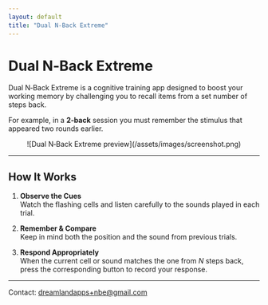 ```yaml
---
layout: default
title: "Dual N‑Back Extreme"
---
```


# Dual N‑Back Extreme

Dual N‑Back Extreme is a cognitive training app designed to boost your working memory by challenging you to recall items from a set number of steps back.

For example, in a **2‑back** session you must remember the stimulus that appeared two rounds earlier.

<div align="center" markdown="1">
  ![Dual N‑Back Extreme preview](/assets/images/screenshot.png)
</div>

---

## How It Works

1. **Observe the Cues**  
   Watch the flashing cells and listen carefully to the sounds played in each trial.

2. **Remember & Compare**  
   Keep in mind both the position and the sound from previous trials.

3. **Respond Appropriately**  
   When the current cell or sound matches the one from _N_ steps back, press the corresponding button to record your response.

---

Contact: dreamlandapps+nbe@gmail.com

